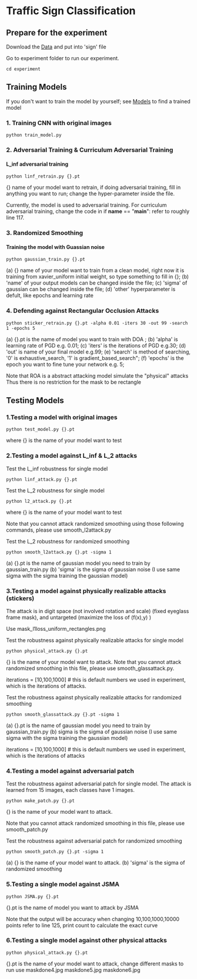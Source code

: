 # Traffic Sign Classification

## Prepare for the experiment 

Download the [Data](https://github.com/tongwu2020/phattacks/releases/tag/Data%26Model) and put into 'sign' file 

Go to experiment folder to run our experiment.
```
cd experiment 
```
## Training Models

If you don't want to train the model by yourself; 
see [Models](https://github.com/tongwu2020/phattacks/tree/master/sign/donemodel) to find a trained model

### 1. Training CNN with original images 

```
python train_model.py
```


### 2. Adversarial Training & Curriculum Adversarial Training

#### L_inf adversarial training 

```
python linf_retrain.py {}.pt 
```
{} name of your model want to retrain, if doing adversarial training, fill in anything you want to run; 
change the hyper-parameter inside the file.

Currently, the model is used to adversarial training. For curriculum adversarial training, 
change the code in if __name__ == "__main__": refer to roughly line 117. 


### 3. Randomized Smoothing 

#### Training the model with Guassian noise
```
python gaussian_train.py {}.pt 
```

(a) {} name of your model want to train from a clean model, right now it is training from xavier_uniform initial weight,
so type something to fill in {}; 
(b) 'name' of your output models can be changed inside the file;
(c) 'sigma' of gaussian can be changed inside the file; 
(d) 'other' hyperparameter is defult, like epochs and learning rate


### 4. Defending against Rectangular Occlusion Attacks
```
python sticker_retrain.py {}.pt -alpha 0.01 -iters 30 -out 99 -search 1 -epochs 5
```
(a) {}.pt is the name of model you want to train with DOA ;
(b) 'alpha' is learning rate of PGD e.g. 0.01;
(c) 'iters' is the iterations of PGD e.g.30;
(d) 'out' is name of your final model e.g.99;
(e) 'search' is method of searching, '0' is exhaustive_search, '1' is gradient_based_search";
(f) 'epochs' is the epoch you want to fine tune your network e.g. 5;

Note that ROA is a abstract attacking model simulate the "physical" attacks
Thus there is no restriction for the mask to be rectangle

## Testing Models

### 1.Testing a model with original images
```
python test_model.py {}.pt
```
where {} is the name of your model want to test


### 2.Testing a model against L_inf & L_2 attacks

Test the L_inf robustness for single model
```
python linf_attack.py {}.pt
```

Test the L_2 robustness for single model
```
python l2_attack.py {}.pt
```
where {} is the name of your model want to test

Note that you cannot attack randomized smoothing using those following commands, please use smooth_l2attack.py

Test the L_2 robustness for randomized smoothing 
```
python smooth_l2attack.py {}.pt -sigma 1
```

(a) {}.pt is the name of gaussian model you need to train by gaussian_train.py
(b) 'sigma' is the sigma of gaussian noise (I use same sigma with the sigma training the gaussian model)


### 3.Testing a model against physically realizable attacks (stickers)

The attack is in digit space (not involved rotation and scale) (fixed eyeglass frame mask),
and untargeted (maximize the loss of (f(x),y) )

Use mask_l1loss_uniform_rectangles.png

Test the robustness against physically realizable attacks for single model
```
python physical_attack.py {}.pt
```
{} is the name of your model want to attack. Note that you cannot attack randomized smoothing in this file, 
please use smooth_glassattack.py.

iterations = [10,100,1000] # this is default numbers we used in experiment, 
which is the iterations of attacks.

Test the robustness against physically realizable attacks for randomized smoothing
```
python smooth_glassattack.py {}.pt -sigma 1 
```

(a) {}.pt is the name of gaussian model you need to train by gaussian_train.py
(b) sigma is the sigma of gaussian noise (I use same sigma with the sigma training the gaussian model)


iterations = [10,100,1000] # this is default numbers we used in experiment, 
which is the iterations of attacks 


### 4.Testing a model against adversarial patch

Test the robustness against adversarial patch for single model. The attack is learned from 15 images, each classes have 1 images.
```
python make_patch.py {}.pt
```
{} is the name of your model want to attack.

Note that you cannot attack randomized smoothing in this file, 
please use smooth_patch.py

Test the robustness against adversarial patch for randomized smoothing
```
python smooth_patch.py {}.pt -sigma 1
```
(a) {} is the name of your model want to attack.
(b) 'sigma' is the sigma of randomized smoothing

### 5.Testing a single model against JSMA 

```
python JSMA.py {}.pt
```
{}.pt is the name of model you want to attack by JSMA

Note that the output will be accuracy when changing 10,100,1000,10000 points
refer to line 125, print count to calculate the exact curve 

### 6.Testing a single model against other physical attacks 

```
python physical_attack.py {}.pt
```
{}.pt is the name of your model want to attack, change different masks to run 
use maskdone4.jpg maskdone5.jpg maskdone6.jpg   
